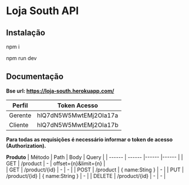 # Loja South API

## Instalação
npm i

npm run dev


## Documentação
**Bse url:  https://loja-south.herokuapp.com/**



| Perfil  |        Token Acesso    |
| ------  |          ------        |
| Gerente | hlQ7dN5W5MwtEMj2OIa17a |
| Cliente | hlQ7dN5W5MwtEMj2OIa17b |

**Para todas as requisições é necessário informar o token de acesso (Authorization).**

**Produto**
| Método  |   Path   | Body | Query |
| ------ | ------ |------ |------ |
| GET    | /product      |  -              |  offset={n}&limit={n}  |  
| GET    | /product/{id} |  -              | -                      |
| POST   | /product      | { name:Sting }  | -                      |
| PUT    | /product/{id} | { name:String } | -                      |
| DELETE | /product/{id} | -               | -                      |



